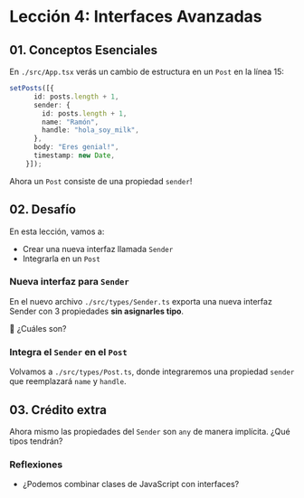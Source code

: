 # Lección 4: Interfaces Avanzadas

## 01. Conceptos Esenciales

En `./src/App.tsx` verás un cambio de estructura en un `Post` en la línea 15: 

```typescript
setPosts([{
      id: posts.length + 1,
      sender: {
        id: posts.length + 1,
        name: "Ramón",
        handle: "hola_soy_milk",
      },
      body: "Eres genial!",
      timestamp: new Date,
    }]);
```

Ahora un `Post` consiste de una propiedad `sender`!

## 02. Desafío

En esta lección, vamos a:
- Crear una nueva interfaz llamada `Sender`
- Integrarla en un `Post`

### Nueva interfaz para `Sender`

En el nuevo archivo `./src/types/Sender.ts` exporta una nueva interfaz Sender con 3 propiedades **sin asignarles tipo**.

🤔 ¿Cuáles son?

### Integra el `Sender` en el `Post`

Volvamos a `./src/types/Post.ts`, donde integraremos una propiedad `sender` que reemplazará `name` y `handle`.

## 03. Crédito extra

Ahora mismo las propiedades del `Sender` son `any` de manera implícita. ¿Qué tipos tendrán?

### Reflexiones

- ¿Podemos combinar clases de JavaScript con interfaces?

